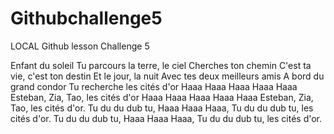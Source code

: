 # Githubchallenge5
LOCAL
Github lesson Challenge 5

Enfant du soleil
Tu parcours la terre, le ciel
Cherches ton chemin
C'est ta vie, c'est ton destin
Et le jour, la nuit
Avec tes deux meilleurs amis
A bord du grand condor
Tu recherche les cités d'or
Haaa Haaa Haaa Haaa Haaa
Esteban, Zia, Tao, les cités d'or
Haaa Haaa Haaa Haaa Haaa
Esteban, Zia, Tao, les cités d'or.
Tu du du dub tu, Haaa Haaa Haaa,
Tu du du dub tu, les cités d'or.
Tu du du dub tu, Haaa Haaa Haaa,
Tu du du dub tu, les cités d'or.
